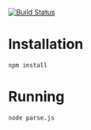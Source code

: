[![Build Status](https://travis-ci.org/HackerspacesNL/feedparser.svg?branch=master)](https://travis-ci.org/HackerspacesNL/feedparser)
# Installation

`npm install`

# Running

`node parse.js`
